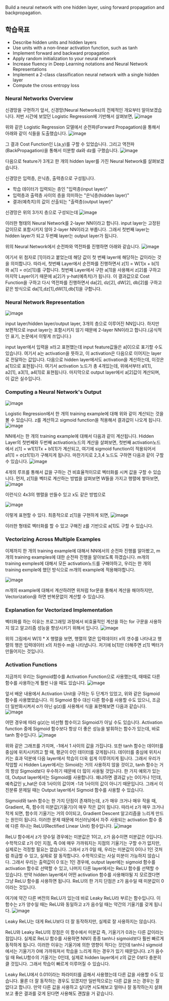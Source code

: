 Build a neural network with one hidden layer, using forward propagation and backpropagation.

## 학습목표

- Describe hidden units and hidden layers
- Use units with a non-linear activation function, such as tanh
- Implement forward and backward propagation
- Apply random initialization to your neural network
- Increase fluency in Deep Learning notations and Neural Network Representations
- Implement a 2-class classification neural network with a single hidden layer
- Compute the cross entropy loss

### Neural Networks Overview
신경망을 구현하기 앞서, 신경망(Neural Networks)의 전체적인 개요부터 알아보겠습니다.
저번 시간에 보았던 Logistic Regression에 기반해서 살펴보면, 
![image](https://github.com/ellieso/coursera-deep-learning-specialization/assets/83899219/43f815f6-99dc-4e56-9e44-b36d81825bae)

위와 같은 Logistic Regression 모델에서 순전파(Forward Propagation)을 통해서 아래와 같이 식들을 도출했습니다.
![image](https://github.com/ellieso/coursera-deep-learning-specialization/assets/83899219/856cb25c-c1a9-43ba-aca5-bc4b891997af)

그 결과 Cost Function인 L(a,y)를 구할 수 있었습니다. 그리고 역전파(BackPropagation)을 통해서 미분항 da와 dz를 구했습니다.
![image](https://github.com/ellieso/coursera-deep-learning-specialization/assets/83899219/82c8ba5f-fec7-46e2-8dfb-49a17a5804b2)

다음으로 feature가 3개고 한 개의 hidden layer를 가진 Neural Network를 살펴보겠습니다.

신경망은 입력층, 은닉층, 출력층으로 구성됩니다.
- 학습 데이터가 입력되는 층인 "입력층(input layer)"
- 입력층과 출력층 사이의 층을 의미하는 "은닉층(hidden layer)"
- 결과(예측치)의 값이 산출되는 "출력층(output layer)"

신경망은 위의 3가지 층으로 구성되는데
![image](https://github.com/ellieso/coursera-deep-learning-specialization/assets/83899219/92fbc64f-9e44-420c-b710-6229a3246574)

이러한 형태의 Neural Network를 2-layer NN이라고 합니다. input layer는 고정된 값이므로 포함시키지 않아 2-layer NN이라고 부릅니다.
그래서 첫번째 layer는 hidden layer가 되고 두번째 layer는 output layer가 됩니다.

위의 Neural Network에서 순전파와 역전파를 진행하면 아래와 같습니다.
![image](https://github.com/ellieso/coursera-deep-learning-specialization/assets/83899219/c40860e0-017e-4dd8-a9cd-357f4653ff85)

여기서 위 첨자로 [1]이라고 붙었는데 해당 값이 첫 번째 layer에 해당하는 값이라는 것을 의미합니다.
따라서, 첫번째 Layer에서 순전파를 진행하면서 z[1] = W[1]x + b[1] 와 a[1] = σ(z[1])를 구합니다. 첫번째 Layer에서 구한 a[1]을 사용해서 z[2]를 구하고 마지막 Layer이기 때문에 a[2]가 y-hat(예측치)가 됩니다. 이 결과값으로 Cost Function을 구하고 다시 역전파를 진행하면서 da[2], dz[2], dW[2], db[2]를 구하고 같은 방식으로 da[1],dz[1],dW[1],db[1]을 구합니다.

### Neural Network Representation
![image](https://github.com/ellieso/coursera-deep-learning-specialization/assets/83899219/f4fad2ea-ffc1-4a1f-b453-04be943906cc)

input layer/hidden layer/output layer, 3개의 층으로 이루어진 NN입니다. 하지만 보편적으로 input layer는 포함시키지 않기 때문에 2-layer NN이라고 합니다.(공식적인 표기, 논문에서 이렇게 쓰입니다.)

input layer에서 입력을 x라고 표현했는데 input feature값들은 a[0]으로 표기할 수도 있습니다. 여기서 a는 activation을 뜻하고, 이 activation은 다음으로 이어지는 layer로 전달하는 값입니다.
다음으로 hidden layer에서도 activation을 계산하는데, 이것은 a[1]으로 표현됩니다. 여기서 activation 노드가 총 4개있는데, 위에서부터 a1[1], a2[1], a3[1], a4[1]로 표현됩니다.
마지막으로 output layer에서 a[2]값이 계산되며, 이 값은 실수입니다.

### Computing a Neural Network's Output
![image](https://github.com/ellieso/coursera-deep-learning-specialization/assets/83899219/44745bab-f400-4062-ab38-2e00256a8243)

Logistic Regression에서 한 개의 training example에 대해 위와 같이 계산되는 것을 볼 수 있습니다. z를 계산하고 sigmoid function을 적용해서 결과값이 나오게 됩니다.
![image](https://github.com/ellieso/coursera-deep-learning-specialization/assets/83899219/afb41b04-ef48-424d-a41f-3c42e62cf67f)

NN에서는 한 개의 training example에 대해서 다음과 같이 계산됩니다. Hidden Layer의 첫번째와 두번째 activation노드의 계산을 살펴보면, 첫번째 activation노드에서 z[1] = w1[1]Tx + b1[1]가 계산되고, 여기에 sigmoid function이 적용되어서 a1[1] = σ(z1[1])가 구해지게 됩니다. 마찬가지로 2,3,4 노드도 구하면 다음과 같이 구할 수 있습니다.
![image](https://github.com/ellieso/coursera-deep-learning-specialization/assets/83899219/7345b062-9dc1-4b23-852d-db95c03062e9)

4개의 루프를 통해서 값을 구하는 건 비효율적이므로 벡터화를 시켜 값을 구할 수 있습니다.
먼저, z[1]을 벡터로 계산하는 방법을 살펴보면 W들을 가지고 행렬에 쌓아보면,
![image](https://github.com/ellieso/coursera-deep-learning-specialization/assets/83899219/d9209438-8dec-4e5e-8f42-451c7d74dec6)

이런식으 4x3의 행렬을 만들수 있고 x도 같은 방법으로 

![image](https://github.com/ellieso/coursera-deep-learning-specialization/assets/83899219/38f251b6-1752-402e-8c75-7b897dc6cbfe)

이렇게 표현할 수 있다. 최종적으로 z[1]을 구현하게 되면,
![image](https://github.com/ellieso/coursera-deep-learning-specialization/assets/83899219/2d4d2d9a-88b2-4443-9434-b739c0e9bb6a)

이러한 형태로 벡터화를 할 수 있고 구해진 z를 기반으로 a[1]도 구할 수 있습니다.

### Vectorizing Across Multiple Examples
이제까지 한 개의 training example에 대해서 NN에서의 순전파 진행를 알아봤고, m개의 training examples에 대한 순전파 진행을 알아보도록 하겠습니다. m개의 training exmples에 대해서 모든 activation노드를 구해야하고, 우리는 한 개의 training exmple에 했던 방식으로 m개의 example에 적용해야합니다.

![image](https://github.com/ellieso/coursera-deep-learning-specialization/assets/83899219/91df0400-1e39-45ca-b22b-04ab67eb84c7)

m개의 example에 대해서 계산하려면 위처럼 for문을 통해서 계산을 해야하지만, Vectorization을 하면 반복문없이 계산할 수 있습니다.

### Explanation for Vectorized Implementation
벡터화를 하는 이유는 프로그래밍 과정에서 비효율적인 계산을 하는 for 구문을 사용하지 않고 알고리즘 성능을 향상시키기 위해서 입니다.
![image](https://github.com/ellieso/coursera-deep-learning-specialization/assets/83899219/26034d09-bac4-4d45-980a-2a9e4537e6da)

위의 그림에서 W[1] * X 행렬을 보면, 행렬의 열은 입력데이터 x의 갯수를 나타내고 행렬의 행은 입력데이터 x의 차원수 m을 나타냅니다. 저기에 b[1]만 더해주면 z[1] 벡터가 만들어지는 것입니다.

### Activation Functions
지금까지 우리는 Sigmoid함수를 Activation Function으로 사용했는데, 때때로 다른 함수를 사용하는게 훨씬 나을 때도 있습니다.
![image](https://github.com/ellieso/coursera-deep-learning-specialization/assets/83899219/f10a8805-b401-478a-82ff-754344c6025a)

앞서 배운 내용에서 Activation Unit을 구하는 두 단계가 있었고, 위와 같은 Sigmoid 함수를 사용했었습니다. 이 Sigmoid 함수 대신 다른 함수를 사용할 수도 있으니, 조금 더 일반화시켜서 σ가 아닌 g(z)를 사용해서 식을 표현해보면 다음과 같습니다.
![image](https://github.com/ellieso/coursera-deep-learning-specialization/assets/83899219/c80e1bcf-d461-4ec9-9f7f-48ffb0cc498c)

어떤 경우에 따라 g(z)는 비선형 함수이고 Sigmoid가 아닐 수도 있습니다. Activation function 중에 Sigmoid 함수보다 항상 더 좋은 성능을 발휘하는 함수가 있는데, 바로 tanh 함수입니다.
![image](https://github.com/ellieso/coursera-deep-learning-specialization/assets/83899219/fcb78ef4-bb8b-4871-b5e2-e09812c126cd)

위와 같은 그래프를 가지며, -1에서 1 사이의 값을 가집니다. 또한 tanh 함수는 데이터를 중심에 위치시키려고 할 때, 평균이 0인 데이터를 갖게됩니다. 데이터를 중심에 위치시키는 효과 덕분에 다음 layer에서 학습이 더욱 쉽게 이루어지게 됩니다. 그래서 우리가 작업할 시 Hidden Layer에서는 Simoid는 거의 사용하지 않을 것이고, tanh 함수는 거의 항상 Sigmoid보다 우수하기 때문에 더 많이 사용될 것입니다.
한 가지 예외가 있는데, Output layer에서는 Sigmoid를 사용합니다. 왜냐하면 결과값 y는 0이거나 1인데, 예측값인 y_hat은 0과 1사이의 값이며 -1과 1사이의 값이 아니기 때문입니다. 그래서 이진분류 문제일 때는 Output layer에서 Sigmoid 함수를 사용할 수 있습니다.

Sigmoid와 tanh 함수는 한 가지 단점이 존재하는데, z가 매우 크거나 매우 작을 때, Gradient, 즉, 함수의 미분값(기울기)이 매우 작은 값이 됩니다. 따라서 z가 매우 크거나 작게 되면, 함수의 기울기는 거의 0이되고, Gradient Descent 알고리즘을 느리게 만드는 원인이 됩니다.
이러한 문제 때문에 머신러닝에서 자주 사용되는 activation 함수 중에 다른 하나는 ReLU(Rectified Linear Unit) 함수입니다.
![image](https://github.com/ellieso/coursera-deep-learning-specialization/assets/83899219/a5eba16d-4fe4-4a07-9e75-8938c86cb4bd)

ReLU 함수에서 z가 양수일 경우에는 미분값은 1이고, z가 음수이면 미분값은 0입니다. 수학적으로 z가 0인 지점, 즉 0에 매우 가까워지는 지점의 기울기는 구할 수가 없지만, 실제로는 걱정할 필요는 없습니다. 그래서 z가 0일 때, 우리는 미분값이 0이나 1인 것처럼 취급할 수 있고, 실제로 잘 동작합니다. 수학적으로는 사실 미분이 가능하지 않습니다. 그래서 우리는 출력값이 0 또는 1인 경우에, output layer에는 sigmoid 함수를 activation 함수로 선택할 수 있고, 나머지 다른 layer에서는 ReLU 함수를 선택할 수 있습니다. 만약 hidden layer에서 어떤 activation 함수를 사용해야될 지 모르겠다면 그냥 ReLU 함수를 사용하면 됩니다. ReLU의 한 가지 단점은 z가 음수일 때 미분값이 0이라는 것입니다.

여기에 약간 다른 버전의 ReLU가 있는데 바로 Leaky ReLU라 부르는 함수입니다. 이 함수는 z가 양수일 때는 ReLU와 동일하고 z가 음수일 때는 약간의 기울기를 갖게 됩니다. 
![image](https://github.com/ellieso/coursera-deep-learning-specialization/assets/83899219/a4708874-c1e8-47cd-ac41-29350c7f04e8)

Leaky ReLU는 대게 ReLU보다 더 잘 동작하지만, 실제로 잘 사용하지는 않습니다.

ReLU와 Leaky ReLU의 장점은 이 함수에서 미분값 즉, 기울기가 0과는 다른 값이라는 점입니다. 실제로 ReLU 함수를 사용하면 NN이 종종 tanh나 sigmoid보다 훨씬 빠르게 동작하게 됩니다. 이러한 이유는 기울기에 의한 영향이 적다는 것인데 tanh나 sigmoid에서는 기울기가 0에 가까워져서 학습을 느리게 하는 경우가 있기 때문입니다. z가 음수일 때 ReLU함수의 기울기는 0인데, 실제로 hidden layer에서 z의 값은 0보다 충분히 클 것입니다. 그래서 학습이 빠르게 이루어질 수 있습니다.

Leaky ReLU에서 0.01이라는 파라미터를 곱해서 사용했는데 다른 값을 사용할 수도 있습니다. 물론 더 잘 동작하는 경우도 있겠지만 일반적으로는 다른 값을 쓰는 경우는 잘 없다고 합니다. 만약 다른 값을 사용하고 싶다면 시도해보고 얼마나 잘 동작하는지 살펴보고 좋은 결과를 갖게 된다면 사용해도 괜찮을 거 같습니다.

